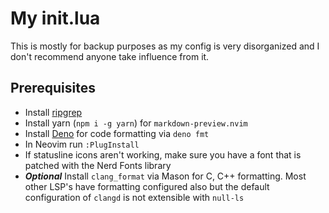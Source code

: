 # My init.lua

This is mostly for backup purposes as my config is very disorganized and I don't
recommend anyone take influence from it.

## Prerequisites

- Install [ripgrep](https://github.com/BurntSushi/ripgrep)
- Install yarn (`npm i -g yarn`) for `markdown-preview.nvim`
- Install [Deno](https://deno.land/manual@v1.31.1/getting_started/installation)
  for code formatting via `deno fmt`
- In Neovim run `:PlugInstall`
- If statusline icons aren't working, make sure you have a font that is patched
  with the Nerd Fonts library
- _**Optional**_ Install `clang_format` via Mason for C, C++ formatting. Most
  other LSP's have formatting configured also but the default configuration of
  `clangd` is not extensible with `null-ls`

